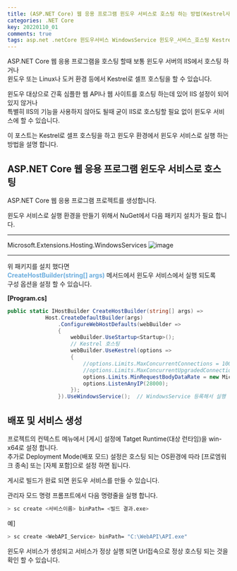 ```yaml
---
title: (ASP.NET Core) 웹 응용 프로그램 윈도우 서비스로 호스팅 하는 방법(Kestrel사용)
categories: .NET Core
key: 20220110_01
comments: true
tags: asp.net .netCore 윈도우서비스 WindowsService 윈도우_서비스_호스팅 Kestrel
---
```


ASP.NET Core 웹 응용 프로그램을 호스팅 할때 보통 윈도우 서버의 IIS에서 호스팅 하거나<br/>
윈도우 또는 Linux나 도커 환경 등에서 Kestrel로 셀프 호스팅을 할 수 있습니다.

<!--more-->

윈도우 대상으로 간혹 심플한 웹 API나 웹 사이트를 호스팅 하는데 있어 IIS 설정이 되어 있지 않거나<br/>
특별히 IIS의 기능을 사용하지 않아도 될때 굳이 IIS로 호스팅할 필요 없이 윈도우 서비스에 할 수 있습니다.

이 포스트는 Kestrel로 셀프 호스팅을 하고  윈도우 환경에서 윈도우 서비스로 실행 하는 방법을 설명 합니다.

ASP.NET Core 웹 응용 프로그램 윈도우 서비스로 호스팅
-

ASP.NET Core 웹 응용 프로그램 프로젝트를 생성합니다.

윈도우 서비스로 실행 환경을 만들기 위해서 NuGet에서 다음 패키지 설치가 필요 합니다.

---
Microsoft.Extensions.Hosting.WindowsServices
![image](https://user-images.githubusercontent.com/13028129/148721637-9003d9ca-8684-482f-b072-9e3d47f42602.png)

---

위 패키지를 설치 했다면<br/>
**<span style="color: rgb(107, 173, 222);">CreateHostBuilder(string[] args)</span>** 메서드에서 윈도우 서비스에서 실행 되도록<br/>
구성 옵션을 설정 할 수 있습니다.

**[Program.cs]**
```cs
public static IHostBuilder CreateHostBuilder(string[] args) =>
            Host.CreateDefaultBuilder(args)
                .ConfigureWebHostDefaults(webBuilder =>
                {
                    webBuilder.UseStartup<Startup>();
                    // Kestrel 호스팅
                    webBuilder.UseKestrel(options =>
                    {
                        //options.Limits.MaxConcurrentConnections = 100;
                        //options.Limits.MaxConcurrentUpgradedConnections = 100;
                        options.Limits.MinRequestBodyDataRate = new Microsoft.AspNetCore.Server.Kestrel.Core.MinDataRate(bytesPerSecond: 100, gracePeriod: TimeSpan.FromSeconds(15));
                        options.ListenAnyIP(28000);
                    });
                }).UseWindowsService();  // WindowsService 등록해서 실행 하도록 설정 추가
```

배포 및 서비스 생성
-

프로젝트의 컨텍스트 메뉴에서 [게시] 설정에 Tatget Runtime(대상 런타임)을 win-x64로 설정 합니다.<br/>
추가로 Deployment Mode(배포 모드) 설정은 호스팅 되는 OS환경에 따라 [프로엠워크 종속] 또는 [자체 포함]으로 설정 하면 됩니다.

게시로 빌드가 완료 되면 윈도우 서비스를 만들 수 있습니다.

관리자 모드 명령 프롬프트에서 다음 명령줄을 실행 합니다.

```sh
> sc create <서비스이름> binPath= <빌드 결과.exe>
```

예]
```sh
> sc create <WebAPI_Service> binPath= "C:\WebAPI\API.exe"
```

윈도우 서비스가 생성되고  서비스가 정상 실행 되면 Url접속으로 정상 호스팅 되는 것을 확인 할 수 있습니다.
